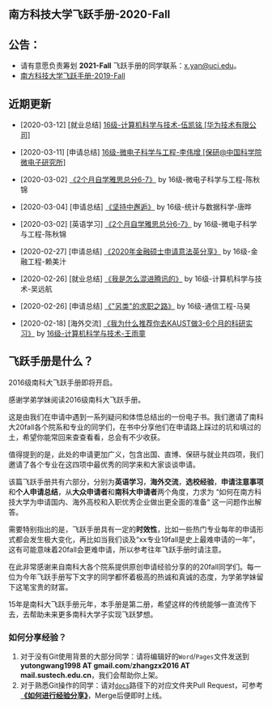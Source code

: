 ## 南方科技大学飞跃手册-2020-Fall

## 公告：

- 请有意愿负责筹划 **2021-Fall** 飞跃手册的同学联系：x.yan@uci.edu。
- [南方科技大学飞跃手册-2019-Fall](https://SUSTech-Application.github.io/2019-Fall)

## 近期更新

- [2020-03-12] [就业总结] [16级-计算机科学与技术-伍凯铭 [华为技术有限公司]](个人申请总结/计算机科学与工程系/[CN]-16-伍凯铭.md)

- [2020-03-11] [申请总结] [16级-微电子科学与工程-李伟增 [保研@中国科学院微电子研究所]](个人申请总结/电子与电气工程系/微电子科学与工程/1613_李伟增.md)

- [2020-03-02] [《2个月自学雅思总分6-7》](英语学习/IELTS/2个月自学雅思总分6-7.md) by 16级-微电子科学与工程-陈秋锦

- [2020-03-04] [申请总结] [《坚持中邂逅》](个人申请总结/统计与数据科学系/16唐晔) by 16级-统计与数据科学-唐晔

- [2020-03-02] [英语学习] [《2个月自学雅思总分6-7》](英语学习/IELTS/2个月自学雅思总分6-7.md) by 16级-微电子科学与工程-陈秋锦

- [2020-02-27] [申请总结] [《2020年金融硕士申请意法英分享》](个人申请总结/金融系/金融工程/16赖美汁.md) by 16级-金融工程-赖美汁

- [2020-02-26] [就业总结] [《我是怎么混进腾讯的》]((个人申请总结/计算机科学与工程系/[CN]-16-吴远航.md)) by 16级-计算机科学与技术-吴远航

- [2020-02-26] [申请总结] [《"另类"的求职之路》](个人申请总结/电子与电气工程系/通信工程/16马昊.md) by 16级-通信工程-马昊

- [2020-02-18] [海外交流] [《我为什么推荐你去KAUST做3-6个月的科研实习》](海外交流/学期交流/我为什么推荐你去KAUST做3-6个月的科研实习.md) by [16级-计算机科学与技术-王雨童](https://rainytong.github.io/)

  

## 飞跃手册是什么？

2016级南科大飞跃手册即将开启。

感谢学弟学妹阅读2016级南科大飞跃手册。

这是由我们在申请中遇到一系列疑问和体悟总结出的一份电子书。我们邀请了南科大20fall各个院系和专业的同学们，在书中分享他们在申请路上踩过的坑和填过的土，希望你能常回来查查看看，总会有不少收获。

值得提到的是，此处的申请更加广义，包含出国、直博、保研与就业共四项，我们邀请了各个专业在这四项中最优秀的同学来和大家谈谈申请。

该篇飞跃手册共有六部分，分别为**英语学习**，**海外交流**，**选校经验**，**申请注意事项**和**个人申请总结**，从**大众申请者**和**南科大申请者**两个角度，力求为 “如何在南方科技大学为申请国内、海外高校和入职优秀企业做出更全面的准备“ 这一问题作出解答。

需要特别指出的是，飞跃手册具有一定的**时效性**，比如一些热门专业每年的申请形式都会发生极大变化，再比如当我们谈及“xx专业19fall是史上最难申请的一年”，这有可能意味着20fall会更难申请，所以参考往年飞跃手册时请注意。

在此非常感谢来自南科大各个院系提供原创申请经验分享的的20fall同学们。每一位为今年飞跃手册写下文字的同学都怀着极高的热诚和真诚的态度，为学弟学妹留下这笔宝贵的财富。

15年是南科大飞跃手册元年，本手册是第二册，希望这样的传统能够一直流传下去，去帮助未来更多南科大学子实现飞跃梦想。

### 如何分享经验？

1. 对于没有Git使用背景的大部分同学：请将编辑好的`Word`/`Pages`文件发送到**yutongwang1998 AT gmail.com**/**zhangzx2016 AT mail.sustech.edu.cn**，我们会帮助你上架。
2. 对于熟悉Git操作的同学：请对[`docs`](https://github.com/SUSTech-Application/2020-Fall/tree/master/docs)路径下的对应文件夹Pull Request，可参考 **[《如何进行经验分享》](如何进行经验分享)**，Merge后便即时上线。
